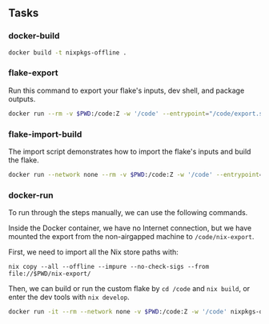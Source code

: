 ## Tasks

### docker-build

```bash
docker build -t nixpkgs-offline .
```

### flake-export

Run this command to export your flake's inputs, dev shell, and package outputs.

```bash
docker run --rm -v $PWD:/code:Z -w '/code' --entrypoint="/code/export.sh" nixpkgs-offline
```

### flake-import-build

The import script demonstrates how to import the flake's inputs and build the flake.

```bash
docker run --network none --rm -v $PWD:/code:Z -w '/code' --entrypoint="/code/import.sh" nixpkgs-offline
```

### docker-run

To run through the steps manually, we can use the following commands.

Inside the Docker container, we have no Internet connection, but we have mounted the export from the non-airgapped machine to `/code/nix-export`.

First, we need to import all the Nix store paths with:

`nix copy --all --offline --impure --no-check-sigs --from file://$PWD/nix-export/`

Then, we can build or run the custom flake by `cd /code` and `nix build`, or enter the dev tools with `nix develop`.

```bash
docker run -it --rm --network none -v $PWD:/code:Z -w '/code' nixpkgs-offline
```

